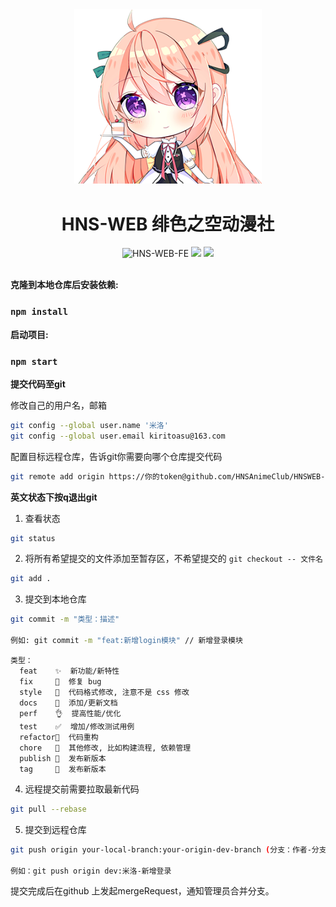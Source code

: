 <div style="text-align: center;margin-bottom: 2rem">
  <img src="./public/绯空娘avatar-s.png" style="width:300px"/>
</div>

<h1 style="text-align:center">HNS-WEB 绯色之空动漫社</h1>

<div align="center">
  <img src="https://img.shields.io/badge/HNS--WEB--FE-v1.0-%23ff6987" alt="HNS-WEB-FE"/>
  <img src="https://img.shields.io/badge/React-v17.02-%231890ff"/> 
  <img src="https://img.shields.io/badge/React--router-v6.3.2-1890ff"/>
</div>

<br/>

**克隆到本地仓库后安装依赖:**

### `npm install`

**启动项目:**

### `npm start`

**提交代码至git**

修改自己的用户名，邮箱

```bash
git config --global user.name '米洛'
git config --global user.email kiritoasu@163.com
```

配置目标远程仓库，告诉git你需要向哪个仓库提交代码

```bash
git remote add origin https://你的token@github.com/HNSAnimeClub/HNSWEB-FRONT-END.git
```

**英文状态下按q退出git**

1. 查看状态

```bash
git status
```

2. 将所有希望提交的文件添加至暂存区，不希望提交的 `git checkout -- 文件名`

```bash
git add .
```

3. 提交到本地仓库

```bash
git commit -m "类型：描述"

例如: git commit -m "feat:新增login模块" // 新增登录模块
```

```
类型：
  feat    ✨  新功能/新特性
  fix     🐛  修复 bug
  style   💄  代码格式修改, 注意不是 css 修改
  docs    📝  添加/更新文档
  perf    👌  提高性能/优化
  test    ✅  增加/修改测试用例
  refactor🎨  代码重构
  chore   🎨  其他修改, 比如构建流程, 依赖管理
  publish 🚀  发布新版本
  tag     📌  发布新版本
```

4. 远程提交前需要拉取最新代码

```bash
git pull --rebase
```

5. 提交到远程仓库

```bash
git push origin your-local-branch:your-origin-dev-branch (分支：作者-分支描述)

例如：git push origin dev:米洛-新增登录
```

提交完成后在github 上发起mergeRequest，通知管理员合并分支。
